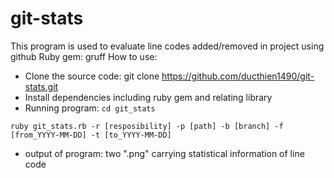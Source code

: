 git-stats
=========

This program is used to evaluate line codes added/removed in project using github
Ruby gem: gruff
How to use:
- Clone the source code:
git clone https://github.com/ducthien1490/git-stats.git
- Install dependencies including ruby gem and relating library
- Running program:
```cd git_stats```

```ruby git_stats.rb -r [resposibility] -p [path] -b [branch] -f [from_YYYY-MM-DD] -t [to_YYYY-MM-DD]```

- output of program: two ".png" carrying statistical information of line code
